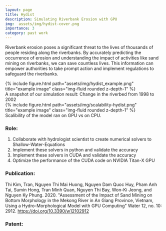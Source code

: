 ```yaml
---
layout: page
title: Hydist
description: Simulating Riverbank Erosion with GPU
img:  assets/img/hydist-cover.png
importance: 3
category: past work
---
```


Riverbank erosion poses a significant threat to the lives of thousands of people residing along the riverbanks. By accurately predicting the occurrence of erosion and understanding the impact of activities like sand mining on riverbanks, we can save countless lives. This information can empower authorities to take prompt action and implement regulations to safeguard the riverbanks.



<div class="row">
    <div class="col-sm mt-3 mt-md-0">
        {% include figure.html path="assets/img/hydist_example.png" title="example image" class="img-fluid rounded z-depth-1" %}
    </div>
</div>
<div class="caption">
    A snapshot of our simulation result: Change in the riverbed from 1998 to 2002
</div>
<div class="row">
    <div class="col-sm mt-3 mt-md-0">
        {% include figure.html path="assets/img/scalability-hydist.png" title="example image" class="img-fluid rounded z-depth-1" %}
    </div>
</div>
<div class="caption">
    Scalibility of the model ran on GPU vs on CPU. 
 </div>


### Role: 
1. Collaborate with hydrologist scientist to create numerical solvers to Shallow-Water-Equations
2. Implement these solvers in python and validate the accuracy 
3. Implement these solvers in CUDA and validate the accuracy 
4. Optimize the performance of the CUDA code on NVIDIA Titan-X GPU

### Publication: 
Thi Kim, Tran, Nguyen Thi Mai Huong, Nguyen Dam Quoc Huy, Pham Anh Tai, Sumin Hong, Tran Minh Quan, Nguyen Thi Bay, Won-Ki Jeong, and Nguyen Ky Phung. 2020. "Assessment of the Impact of Sand Mining on Bottom Morphology in the Mekong River in An Giang Province, Vietnam, Using a Hydro-Morphological Model with GPU Computing" Water 12, no. 10: 2912. https://doi.org/10.3390/w12102912


### Patent: 
